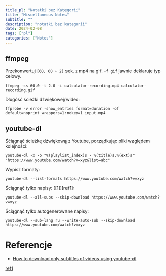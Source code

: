 ```yaml
---
title_pl: "Notatki bez Kategorii"
title: "Miscellaneous Notes"
subtitle: ""
description: "notatki bez kategorii"
date: 2024-02-08
tags: ["pl"]
categories: ["Notes"]
---
```


## ffmpeg

Przekonwertuj `[60, 60 + 2)` sek. z mp4 na gif. `-f gif` jawnie deklaruje typ celowy.

```
ffmpeg -ss 60.0 -t 2.0 -i calculator-recording.mp4 calculator-recording.gif
```

Długóść ścieżki dźwiękowej/wideo:

```
ffprobe -v error -show_entries format=duration -of default=noprint_wrappers=1:nokey=1 input.mp4
```

## youtube-dl

Śćiągnąć ścieżkę dźwiękową z Youtube, porządkując pliki względem kolejności:

```
youtube-dl -x -o "%(playlist_index)s - %(title)s.%(ext)s" "https://www.youtube.com/watch?v=xyz&list=abc"
```

Wypisz formaty:

```
youtube-dl --list-formats https://www.youtube.com/watch?v=xyz
```

Ściągnąć tylko napisy: [[1]][ref1]:

```
youtube-dl --all-subs --skip-download https://www.youtube.com/watch?v=xyz
```

Ściągnąć tylko autogenerowane napisy:

```
youtube-dl --sub-lang ru --write-auto-sub --skip-download https://www.youtube.com/watch?v=xyz
```

# Referencje

- [How to download only subtitles of videos using youtube-dl](ref1)

[ref1](https://superuser.com/questions/927523/how-to-download-only-subtitles-of-videos-using-youtube-dl)



